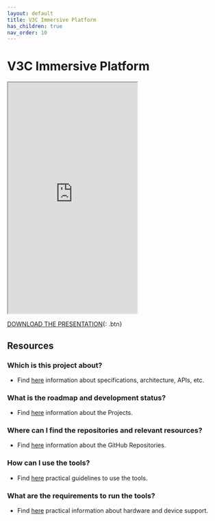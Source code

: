 ```yaml
---
layout: default
title: V3C Immersive Platform
has_children: true
nav_order: 10
---
```


# V3C Immersive Platform
<iframe width="60%" height="540" src="https://drive.google.com/file/d/14diIIl503hnVZhabz4B8Y25mCWvbYS3w/preview"></iframe>

[DOWNLOAD THE PRESENTATION](https://drive.google.com/file/d/14diIIl503hnVZhabz4B8Y25mCWvbYS3w/preview){: .btn} 

## Resources

### Which is this project about?
* Find [here](./under-development.html) information about specifications, architecture, APIs, etc.

### What is the roadmap and development status?
* Find [here](./projects.html) information about the Projects.
 
### Where can I find the repositories and relevant resources?
* Find [here](./repositories.html) information about the GitHub Repositories.

### How can I use the tools?
* Find [here](./tutorials.html) practical guidelines to use the tools.

### What are the requirements to run the tools?
* Find [here](./requirements.html) practical information about hardware and device support. 
